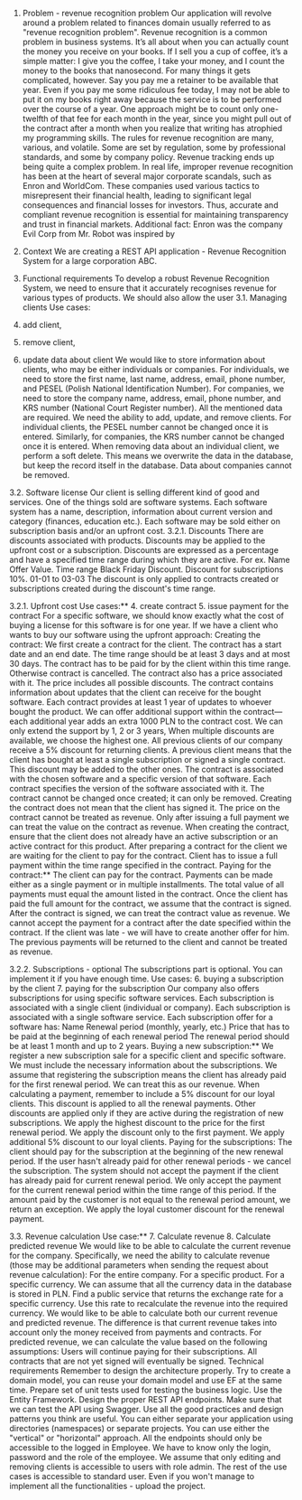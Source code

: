 1. Problem - revenue recognition problem
Our application will revolve around a problem related to finances domain usually referred to as "revenue recognition problem".
Revenue recognition is a common problem in business systems. It’s all about when you can actually count the money you receive on your books. If I sell you a cup of coffee, it’s a simple matter: I give you the coffee, I take your money, and I count the money to the books that nanosecond.
For many things it gets complicated, however. Say you pay me a retainer to be available that year. Even if you pay me some ridiculous fee today, I may not be able to put it on my books right away because the service is to be performed over the course of a year. One approach might be to count only one-twelfth of that fee for each month in the year, since you might pull out of the contract after a month when you realize that writing has atrophied my programming skills.
The rules for revenue recognition are many, various, and volatile. Some are set by regulation, some by professional standards, and some by company policy. Revenue tracking ends up being quite a complex problem.
In real life, improper revenue recognition has been at the heart of several major corporate scandals, such as Enron and WorldCom. These companies used various tactics to misrepresent their financial health, leading to significant legal consequences and financial losses for investors. Thus, accurate and compliant revenue recognition is essential for maintaining transparency and trust in financial markets.
Additional fact: Enron was the company Evil Corp from Mr. Robot was inspired by

2. Context
We are creating a REST API application - Revenue Recognition System for a large corporation ABC.
3. Functional requirements
To develop a robust Revenue Recognition System, we need to ensure that it accurately recognises revenue for various types of products. We should also allow the user
3.1. Managing clients Use cases:
1. add client,
2. remove client,
3. update data about client
We would like to store information about clients, who may be either individuals or companies. For individuals, we need to store the first name, last name, address, email, phone number, and PESEL (Polish National Identification Number). For companies, we need to store the company name, address, email, phone number, and KRS number (National Court Register number). All the mentioned data are required.
We need the ability to add, update, and remove clients. For individual clients, the PESEL number cannot be changed once it is entered. Similarly, for companies, the KRS number cannot be changed once it is entered.
When removing data about an individual client, we perform a soft delete. This means we overwrite the data in the database, but keep the record itself in the database. Data about companies cannot be removed.

3.2. Software license
Our client is selling different kind of good and services. One of the things sold are software systems. Each software system has a name, description, information about current version and category (finances, education etc.).
Each software may be sold either on subscription basis and/or an upfront cost.
3.2.1. Discounts
There are discounts associated with products. Discounts may be applied to the upfront cost or a subscription. Discounts are expressed as a percentage and have a specified time range during which they are active.
For ex.
Name Offer Value. Time range
Black Friday Discount. Discount for subscriptions 10%. 01-01 to 03-03
The discount is only applied to contracts created or subscriptions created during the discount's time range.

3.2.1. Upfront cost
Use cases:**
4. create contract
5. issue payment for the contract
For a specific software, we should know exactly what the cost of buying a license for this software is for one year. If we have a client who wants to buy our software using the upfront approach:
Creating the contract:
We first create a contract for the client. The contract has a start date and an end date. The time range should be at least 3 days and at most 30 days. The contract has to be paid for by the client within this time range. Otherwise contract is cancelled.
The contract also has a price associated with it. The price includes all possible discounts.
The contract contains information about updates that the client can receive for the bought software.
Each contract provides at least 1 year of updates to whoever bought the product. We can offer additional support within the contract—each additional year adds an extra 1000 PLN to the contract cost. We can only extend the support by 1, 2 or 3 years,
When multiple discounts are available, we choose the highest one.
All previous clients of our company receive a 5% discount for returning clients. A previous client means that the client has bought at least a single subscription or signed a single contract. This discount may be added to the other ones.
The contract is associated with the chosen software and a specific version of that software.
Each contract specifies the version of the software associated with it.
The contract cannot be changed once created; it can only be removed.
Creating the contract does not mean that the client has signed it.
The price on the contract cannot be treated as revenue. Only after issuing a full payment we can treat the value on the contract as revenue.
When creating the contract, ensure that the client does not already have an active subscription or an active contract for this product.
After preparing a contract for the client we are waiting for the client to pay for the contract. Client has to issue a full payment within the time range specified in the contract.
Paying for the contract:**
The client can pay for the contract. Payments can be made either as a single payment or in multiple installments. The total value of all payments must equal the amount listed in the contract.
Once the client has paid the full amount for the contract, we assume that the contract is signed.
After the contract is signed, we can treat the contract value as revenue.
We cannot accept the payment for a contract after the date specified within the contract. If the client was late - we will have to create another offer for him. The previous payments will be returned to the client and cannot be treated as revenue.

3.2.2. Subscriptions - optional
The subscriptions part is optional. You can implement it if you have enough time.
Use cases:
6. buying a subscription by the client 7. paying for the subscription
Our company also offers subscriptions for using specific software services.
Each subscription is associated with a single client (individual or company). Each subscription is associated with a single software service.
Each subscription offer for a software has:
Name
Renewal period (monthly, yearly, etc.)
Price that has to be paid at the beginning of each renewal period The renewal period should be at least 1 month and up to 2 years.
Buying a new subscription:**
We register a new subscription sale for a specific client and specific software. We must include the necessary information about the subscriptions.
We assume that registering the subscription means the client has already paid for the first renewal period. We can treat this as our revenue.
When calculating a payment, remember to include a 5% discount for our loyal clients. This discount is applied to all the renewal payments.
Other discounts are applied only if they are active during the registration of new subscriptions. We apply the highest discount to the price for the first renewal period. We apply the discount only to the first payment.
We apply additional 5% discount to our loyal clients.
Paying for the subscriptions:
The client should pay for the subscription at the beginning of the new renewal period. If the user hasn't already paid for other renewal periods - we cancel the subscription.
The system should not accept the payment if the client has already paid for current renewal period. We only accept the payment for the current renewal period within the time range of this period.
If the amount paid by the customer is not equal to the renewal period amount, we return an exception. We apply the loyal customer discount for the renewal payment.
 
3.3. Revenue calculation
Use case:**
7. Calculate revenue
8. Calculate predicted revenue
We would like to be able to calculate the current revenue for the company. Specifically, we need the ability to calculate revenue (those may be additional parameters when sending the request about revenue calculation):
For the entire company.
For a specific product.
For a specific currency. We can assume that all the currency data in the database is stored in PLN. Find a public service that returns the exchange rate for a specific currency. Use this rate to recalculate the revenue into the required currency.
We would like to be able to calculate both our current revenue and predicted revenue. The difference is that current revenue takes into account only the money received from payments and contracts.
For predicted revenue, we can calculate the value based on the following assumptions:
Users will continue paying for their subscriptions.
All contracts that are not yet signed will eventually be signed.
Technical requirements
Remember to design the architecture properly.
Try to create a domain model, you can reuse your domain model and use EF at the same time.
Prepare set of unit tests used for testing the business logic.
Use the Entity Framework.
Design the proper REST API endpoints.
Make sure that we can test the API using Swagger.
Use all the good practices and design patterns you think are useful.
You can either separate your application using directories (namespaces) or separate projects.
You can use either the "vertical" or "horizontal" approach.
All the endpoints should only be accessible to the logged in Employee. We have to know only the login, password and the role of the employee. We assume that only editing and removing clients is accessible to users with role admin. The rest of the use cases is accessible to standard user.
Even if you won't manage to implement all the functionalities - upload the project.
